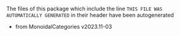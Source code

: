 The files of this package which include the line `THIS FILE WAS AUTOMATICALLY GENERATED` in their header have been autogenerated

* from MonoidalCategories v2023.11-03
